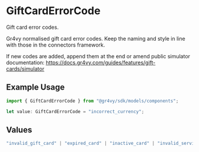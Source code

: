# GiftCardErrorCode

Gift card error codes.

Gr4vy normalised gift card error codes. Keep the naming and style in line with
those in the connectors framework.

If new codes are added, append them at the end or amend public simulator
documentation: https://docs.gr4vy.com/guides/features/gift-cards/simulator

## Example Usage

```typescript
import { GiftCardErrorCode } from "@gr4vy/sdk/models/components";

let value: GiftCardErrorCode = "incorrect_currency";
```

## Values

```typescript
"invalid_gift_card" | "expired_card" | "inactive_card" | "invalid_service_credentials" | "invalid_amount" | "incorrect_currency" | "insufficient_funds" | "invalid_service_configuration" | "operation_canceled" | "service_error" | "service_network_error" | "unknown_error"
```